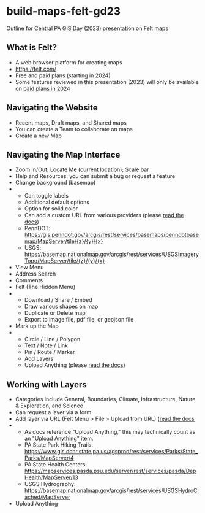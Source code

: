 # build-maps-felt-gd23
Outline for Central PA GIS Day (2023) presentation on Felt maps

## What is Felt?
- A web browser platform for creating maps
- https://felt.com/
- Free and paid plans (starting in 2024)
- Some features reviewed in this presentation (2023) will only be available on [paid plans in 2024](https://felt.com/pricing)

## Navigating the Website
- Recent maps, Draft maps, and Shared maps
- You can create a Team to collaborate on maps
- Create a new Map

## Navigating the Map Interface
- Zoom In/Out; Locate Me (current location); Scale bar
- Help and Resources: you can submit a bug or request a feature
- Change background (basemap)
- - Can toggle labels
  - Additional default options
  - Option for solid color
  - Can add a custom URL from various providers (please [read the docs](https://feltmaps.notion.site/Custom-Map-Backgrounds-30f85a712250421fa53a193cdf097b6a))
  - PennDOT: https://gis.penndot.gov/arcgis/rest/services/basemaps/penndotbasemap/MapServer/tile/{z}/{y}/{x}
  - USGS: https://basemap.nationalmap.gov/arcgis/rest/services/USGSImageryTopo/MapServer/tile/{z}/{y}/{x}
- View Menu
- Address Search
- Comments
- Felt (The Hidden Menu)
- - Download / Share / Embed
  - Draw various shapes on map
  - Duplicate or Delete map
  - Export to image file, pdf file, or geojson file
- Mark up the Map
- - Circle / Line / Polygon
  - Text / Note / Link
  - Pin / Route / Marker
  - Add Layers
  - Upload Anything (please [read the docs](https://feltmaps.notion.site/Upload-Anything-b26d739e80184127872faa923b55d232))

## Working with Layers
- Categories include General, Boundaries, Climate, Infrastructure, Nature & Exploration, and Science
- Can request a layer via a form
- Add layer via URL (Felt Menu > File > Upload from URL) ([read the docs](https://feltmaps.notion.site/Upload-Anything-b26d739e80184127872faa923b55d232#3e37f06bc38c4971b435fbff2f4da6cb)
- - As docs reference "Upload Anything," this may technically count as an "Upload Anything" item.
  - PA State Park Hiking Trails: https://www.gis.dcnr.state.pa.us/agsprod/rest/services/Parks/State_Parks/MapServer/4
  - PA State Health Centers: https://mapservices.pasda.psu.edu/server/rest/services/pasda/DepHealth/MapServer/13
  - USGS Hydrography: https://basemap.nationalmap.gov/arcgis/rest/services/USGSHydroCached/MapServer
- Upload Anything
